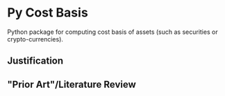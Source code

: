 Py Cost Basis
=============


Python package for computing cost basis of assets (such as securities or crypto-currencies).


Justification
--------------


<stub>




"Prior Art"/Literature Review
------------------------------


<stub>
